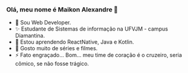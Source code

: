 ### Olá, meu nome é Maikon Alexandre 👋
- 🔭 Sou Web Developer.
- ✨ Estudante de Sistemas de informação na UFVJM - campus Diamantina.
- 🌱 Estou aprendendo ReactNative, Java e Kotlin.
- 💬 Gosto muito de séries e filmes.
- ⚡ Fato engraçado... Bom... meu time de coração é o cruzeiro, seria cômico, se não fosse trágico.



<!--
**maikonalexandre/maikonalexandre** is a ✨ _special_ ✨ repository because its `README.md` (this file) appears on your GitHub profile.

Here are some ideas to get you started:

- 🔭 I’m currently working on ...
- 🌱 I’m currently learning ...
- 👯 I’m looking to collaborate on ...
- 🤔 I’m looking for help with ...
- 💬 Ask me about ...
- 📫 How to reach me: ...
- 😄 Pronouns: ...
- ⚡ Fun fact: ...
-->
